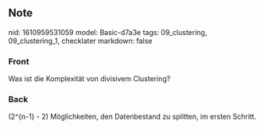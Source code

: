 ## Note
nid: 1610959531059
model: Basic-d7a3e
tags: 09_clustering, 09_clustering_1, checklater
markdown: false

### Front
Was ist die Komplexität von divisivem Clustering?

### Back
\(2^{n-1} - 2\) Möglichkeiten, den Datenbestand zu splitten, im ersten Schritt.
